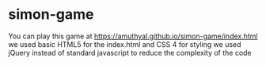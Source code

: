 # simon-game
You can play this game at https://amuthyal.github.io/simon-game/index.html
we used basic HTML5 for the index.html and CSS 4 for styling
we used jQuery instead of standard javascript to reduce the complexity of the code
